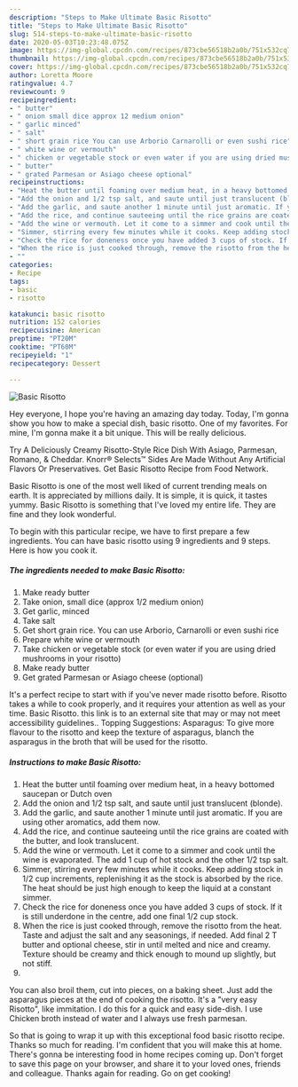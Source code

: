 ```yaml
---
description: "Steps to Make Ultimate Basic Risotto"
title: "Steps to Make Ultimate Basic Risotto"
slug: 514-steps-to-make-ultimate-basic-risotto
date: 2020-05-03T10:23:48.075Z
image: https://img-global.cpcdn.com/recipes/873cbe56518b2a0b/751x532cq70/basic-risotto-recipe-main-photo.jpg
thumbnail: https://img-global.cpcdn.com/recipes/873cbe56518b2a0b/751x532cq70/basic-risotto-recipe-main-photo.jpg
cover: https://img-global.cpcdn.com/recipes/873cbe56518b2a0b/751x532cq70/basic-risotto-recipe-main-photo.jpg
author: Loretta Moore
ratingvalue: 4.7
reviewcount: 9
recipeingredient:
- " butter"
- " onion small dice approx 12 medium onion"
- " garlic minced"
- " salt"
- " short grain rice You can use Arborio Carnarolli or even sushi rice"
- " white wine or vermouth"
- " chicken or vegetable stock or even water if you are using dried mushrooms in your risotto"
- " butter"
- " grated Parmesan or Asiago cheese optional"
recipeinstructions:
- "Heat the butter until foaming over medium heat, in a heavy bottomed saucepan or Dutch oven"
- "Add the onion and 1/2 tsp salt, and saute until just translucent (blonde)."
- "Add the garlic, and saute another 1 minute until just aromatic. If you are using other aromatics, add them now."
- "Add the rice, and continue sauteeing until the rice grains are coated with the butter, and look translucent."
- "Add the wine or vermouth. Let it come to a simmer and cook until the wine is evaporated. The add 1 cup of hot stock and the other 1/2 tsp salt."
- "Simmer, stirring every few minutes while it cooks. Keep adding stock in 1/2 cup increments, replenishing it as the stock is absorbed by the rice. The heat should be just high enough to keep the liquid at a constant simmer."
- "Check the rice for doneness once you have added 3 cups of stock. If it is still underdone in the centre, add one final 1/2 cup stock."
- "When the rice is just cooked through, remove the risotto from the heat. Taste and adjust the salt and any seasonings, if needed. Add final 2 T butter and optional cheese, stir in until melted and nice and creamy. Texture should be creamy and thick enough to mound up slightly, but not stiff."
- ""
categories:
- Recipe
tags:
- basic
- risotto

katakunci: basic risotto 
nutrition: 152 calories
recipecuisine: American
preptime: "PT20M"
cooktime: "PT60M"
recipeyield: "1"
recipecategory: Dessert

---
```



![Basic Risotto](https://img-global.cpcdn.com/recipes/873cbe56518b2a0b/751x532cq70/basic-risotto-recipe-main-photo.jpg)

Hey everyone, I hope you're having an amazing day today. Today, I'm gonna show you how to make a special dish, basic risotto. One of my favorites. For mine, I'm gonna make it a bit unique. This will be really delicious.

Try A Deliciously Creamy Risotto-Style Rice Dish With Asiago, Parmesan, Romano, &amp; Cheddar. Knorr® Selects™ Sides Are Made Without Any Artificial Flavors Or Preservatives. Get Basic Risotto Recipe from Food Network.

Basic Risotto is one of the most well liked of current trending meals on earth. It is appreciated by millions daily. It is simple, it is quick, it tastes yummy. Basic Risotto is something that I've loved my entire life. They are fine and they look wonderful.


To begin with this particular recipe, we have to first prepare a few ingredients. You can have basic risotto using 9 ingredients and 9 steps. Here is how you cook it.

<!--inarticleads1-->

##### The ingredients needed to make Basic Risotto:

1. Make ready  butter
1. Take  onion, small dice (approx 1/2 medium onion)
1. Get  garlic, minced
1. Take  salt
1. Get  short grain rice. You can use Arborio, Carnarolli or even sushi rice
1. Prepare  white wine or vermouth
1. Take  chicken or vegetable stock (or even water if you are using dried mushrooms in your risotto)
1. Make ready  butter
1. Get  grated Parmesan or Asiago cheese (optional)


It&#39;s a perfect recipe to start with if you&#39;ve never made risotto before. Risotto takes a while to cook properly, and it requires your attention as well as your time. Basic Risotto. this link is to an external site that may or may not meet accessibility guidelines.. Topping Suggestions: Asparagus: To give more flavour to the risotto and keep the texture of asparagus, blanch the asparagus in the broth that will be used for the risotto. 

<!--inarticleads2-->

##### Instructions to make Basic Risotto:

1. Heat the butter until foaming over medium heat, in a heavy bottomed saucepan or Dutch oven
1. Add the onion and 1/2 tsp salt, and saute until just translucent (blonde).
1. Add the garlic, and saute another 1 minute until just aromatic. If you are using other aromatics, add them now.
1. Add the rice, and continue sauteeing until the rice grains are coated with the butter, and look translucent.
1. Add the wine or vermouth. Let it come to a simmer and cook until the wine is evaporated. The add 1 cup of hot stock and the other 1/2 tsp salt.
1. Simmer, stirring every few minutes while it cooks. Keep adding stock in 1/2 cup increments, replenishing it as the stock is absorbed by the rice. The heat should be just high enough to keep the liquid at a constant simmer.
1. Check the rice for doneness once you have added 3 cups of stock. If it is still underdone in the centre, add one final 1/2 cup stock.
1. When the rice is just cooked through, remove the risotto from the heat. Taste and adjust the salt and any seasonings, if needed. Add final 2 T butter and optional cheese, stir in until melted and nice and creamy. Texture should be creamy and thick enough to mound up slightly, but not stiff.
1. 


You can also broil them, cut into pieces, on a baking sheet. Just add the asparagus pieces at the end of cooking the risotto. It&#39;s a &#34;very easy Risotto&#34;, like immitation. I do this for a quick and easy side-dish. I use Chicken broth instead of water and I always use fresh parmesan. 

So that is going to wrap it up with this exceptional food basic risotto recipe. Thanks so much for reading. I'm confident that you will make this at home. There's gonna be interesting food in home recipes coming up. Don't forget to save this page on your browser, and share it to your loved ones, friends and colleague. Thanks again for reading. Go on get cooking!
